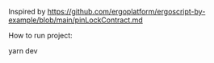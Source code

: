Inspired by https://github.com/ergoplatform/ergoscript-by-example/blob/main/pinLockContract.md

How to run project:

yarn dev